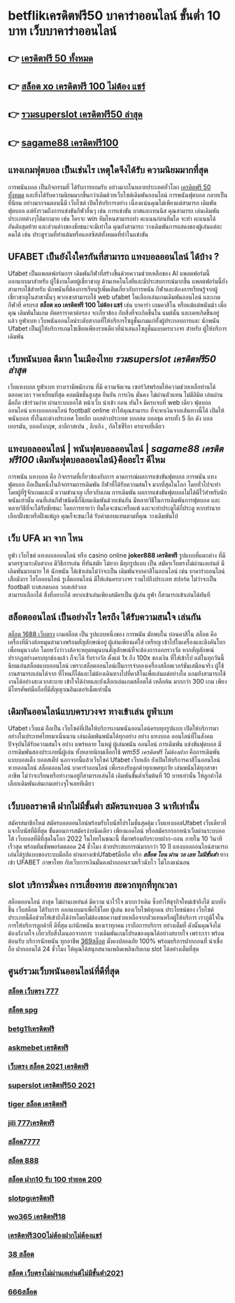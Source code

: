 # betflikเครดิตฟรี50 บาคาร่าออนไลน์ ขั้นต่ำ 10 บาท เว็บบาคาร่าออนไลน์ 

## 👉 [เครดิตฟรี 50 ทั้งหมด](https://member.mabet.net/?action=login)
## 👉 [สล็อต xo เครดิตฟรี 100 ไม่ต้อง แชร์](https://mabet.net/20-free-100/)
## 👉 [รวมsuperslot เครดิตฟรี50 ล่าสุด](https://mabet.net/credit-free-50/)
## 👉 [sagame88 เครดิตฟรี100](https://member.mabet.net/?action=login)

## แทงเกมฟุตบอล  เป็นเช่นไร เหตุใดจึงได้รับ ความนิยมมากที่สุด

 การพนันบอล  เป็นกิจกรรมที่ ได้รับการยอมรับ  อย่างมากในหลายประเทศทั่วโลก [เครดิตฟรี 50 ทั้งหมด](https://mabet.net/20-free-100/) และยิ่งได้รับความนิยมมากขึ้นกว่าเดิมด้วยเว็บไซต์เดิมพันออนไลน์ การพนันฟุตบอล กลายเป็นที่นิยม อย่างมากจนตอนนี้มี เว็บไซต์ เปิดให้บริการอย่าง เนื่องแน่นคุณไม่เพียงแต่สามารถ เดิมพันฟุตบอล แต่ยังรวมถึงการแข่งขันกีฬาอื่นๆ  เช่น การแข่งขัน บาสและเทนนิส คุณสามารถ เล่นเดิมพันประเภทต่างๆได้มากมาย  เช่น ใครจะ win  ทีมไหนสามารถทำ คะแนนก่อนทีมใด จะทำ คะแนนได้อันดับสุดท้าย และส่วนต่างของชัยชนะจะมีเท่าใด คุณยังสามารถ วางเดิมพันการแสดงของผู้เล่นแต่ละคนได้ เช่น ประตูรวมที่ทำแต้มหรือแอสซิสต์ทั้งหมดที่ทำในแข่งขัน

## UFABET เป็นยังไงใครกันที่สามารถ แทงบอลออนไลน์  ได้บ้าง ?

Ufabet เป็นแพลตฟอร์มการ เดิมพันกีฬาที่สร้างขึ้นด้วยความช่วยเหลือของ AI แพลตฟอร์มนี้ ออกแบบมาสำหรับ ผู้ใช้งานโดยผู้เชี่ยวชาญ ด้านเทคโนโลยีและมีประสบการณ์มากขึ้น แพลตฟอร์มนี้ยังสามารถใช้สำหรับ นักพนันที่ต้องการเรียนรู้เพิ่มเติมเกี่ยวกับการพนัน กีฬาและต้องการเรียนรู้จากผู้เชี่ยวชาญในสาขานั้นๆ พวกเขาสามารถใช้ web ufabet ในเลือกเล่นเกมเดิมพันออนไลน์ และเกมกีฬาที่ ครบรส **สล็อต xo เครดิตฟรี 100 ไม่ต้อง แชร์** เช่น บาคาร่า เกมคาสิโน หรือแม้แต่พนันม้า เมื่อคุณ เดิมพันในเกม อัตตราราคาต่อรอง จะเกี่ยวข้อง กับสิ่งที่จะเกิดขึ้นใน แมต์นั้น และเคยเกิดขึ้นอยู่แล้ว ยูฟ่าเบท   เว็บพนันออนไลน์ระดับสากลที่ให้บริการโซลูชั่นเกมแก่ทั้งผู้ประกอบการและ นักพนัน Ufabet เป็นผู้ให้บริการเกมโซเชียลเพียงรายเดียวที่นำเสนอโซลูชั่นแบบครบวงจร สำหรับ ผู้ให้บริการเดิมพัน


## เว็บพนันบอล   ดีมาก  ในเมืองไทย ***รวมsuperslot เครดิตฟรี50 ล่าสุด*** 

เว็บแทงบอล  ยูฟ่าเบท  ทางเรามีพนักงาน  ที่มี ความจัดเจน เซอร์วิสพร้อมให้ความช่วยเหลือท่านได้ ตลอดเวลา   ราคาเยี่ยมที่สุด  คอมมิชชั่นสูงสุด   ยืนยัน  การเงิน  มั่นคง  ไม่ผ่านตัวแทน  ไม่มีลิมิต  เล่นผ่าน มือถือ  เข้าร่วมง่าย  ผ่านระบบออโต้ หน้าเว็บ   นำเข้า  ถอน  ทันใจ มีครบจบที่ web  เดียว ฟุตบอลออนไลน์ แทงบอลออนไลน์ football online ทำให้คุณสามารถ ที่จะหาเงินจากเส้นทางนี้ได้ เปิดให้ พนันบอล  ทั้งในละต่างประเทศ  ไทยลีก บอลต่างประเทศ บอลสด  บอลชุด  ครบทั้ง 5 ลีก ดัง  บอลเยอรมัน,  บอลอังกฤษ, ลาลีกาสเปน , ลีกเอิง , กัลโซซีรีอา  ครบจบที่เดียว

## แทงบอลออนไลน์ | พนันฟุตบอลออนไลน์ | *sagame88 เครดิตฟรี100* เดิมพันฟุตบอลออนไลน์}คืออะไร  ดีไหม 

 การพนัน แทงบอล  คือ กิจกรรมที่เกี่ยวข้องกับการ  คาดการณ์ผลการแข่งขันฟุตบอล  การพนัน แทงฟุตบอล ถือเป็นหนึ่งในกิจกรรมการเดิมพัน กีฬาที่ได้รับความสนใจ มากที่สุดในโลก โดยทั่วไปจะทำโดยผู้ที่รู้จักเกมและมี ความชำนาญ เกี่ยวกับเกม การเดิมพัน ผลการแข่งขันฟุตบอลไม่ได้มีไว้สำหรับนักพนันเท่านั้น คนที่เล่นกีฬาชนิดนี้ก็นิยมเดิมพันด้วยเช่นกัน มีหลายวิธีในการเดิมพันการฟุตบอล และหลายวิธีที่จะได้รับชัยชนะ โดยการทายว่า ทีมใดจะชนะหรือแพ้ และจะทำประตูได้กี่ประตู หากทำนาย เลือกฝั่งชะหรือฝั่งแพ้ถูก คุณก็จะชนะได้ รับค่าตอบแทนตามที่คุณ วางเดิมพันไป

## เว็บ UFA มา จาก ไหน

 ยูฟ่า   เว็บไซต์  แทงบอลออนไลน์    หรือ  casino online   **joker888 เครดิตฟรี**  รูปแบบที่แตกต่าง ที่มีมาตรฐานระดับสากล  มีวิธีการเล่น ที่ทันสมัย    ไม่ยาก  มีทุกรูปแบบ  เป็น   สมัครเว็บตรงไม่ผ่านเอเย่นต์   มีเดิมพันมากมาย   ให้ นักพนัน  ได้เข้าเล่นไม่ว่าจะเป็น เดิมพันจากคาสิโนออนไลน์   เช่น  บาคาร่าออนไลน์   เสือมังกร ไฮโลออนไลน์   รูเล็ตออนไลน์    มีให้เล่นครบวงจร   รวมไปถึงประเภท สปอร์ต   ไม่ว่าจะเป็น  football บาสเกตบอล   วอลเล่ย์วอล  
  สามารถเลือกได้  สิ่งที่อยากได้ อยากเข้าเล่นเพียงสมัครเป็น ผู้เล่น  ยูฟ่า  ก็สามารถเข้าเล่นได้ทันที


## สล็อตออนไลน์  เป็นอย่างไร ใครถึง ได้รับความสนใจ เล่นกัน

 [สล็อต 1688 เว็บตรง](https://mabet.net/) เกมสล็อต เป็น รูปแบบหนึ่งของ การพนัน มักพบใน บ่อนคาสิโน สล็อต  คือเครื่องที่มีวงล้อหมุนสามวงพร้อมสัญลักษณ์อยู่ ผู้เล่นเพียงแค่ใส่ เหรียญ เข้าไปในเครื่องและดึงคันโยกเพื่อหมุนวงล้อ โดยหวังว่าวงล้อจะหยุดหมุนบนสัญลักษณ์ที่จะต้องการออกรางวัล หากสัญลักษณ์ปรากฏอย่างครบทุกช่องแล้ว ก็จะได้ รับรางวัล  ตั้งแต่ 1x ถึง 100x ของเงิน ที่ใส่เข้าไป แต่ในทุกวันนี้นิยมเล่นสล็อตแบบออนไลน์ เพราะสล็อตออนไลน์เป็นการจำลองเครื่องสล็อตเวอร์ชันเสมือนจริง  ผู้ใช้งานสามารถเล่นได้จาก ที่ไหนก็ได้และไม่ต้องเดินทางไปที่คาสิโนเพื่อเล่นแต่อย่างใด แถมยังสามารถใช้งานได้อย่างสะดวกสะบาย เข้าใจได้ง่ายและยังเลือกเล่นเกมสล็อตได้ เหลือล้น มากกว่า 300 เกม เพียงมีโทรศัพท์มือถือที่มีสัญญาณอินเตอร์เน็ตเท่านั้น 


##  เดิมพันออนไลน์แบบครบวงจร ทางเข้าเล่น ยูฟ่าเบท 

 Ufabet เว็บแม่   ถือเป็น เว็บไซค์ที่เปิดให้บริการเกมพนันออนไลน์ครบทุกรูปแบบ เปิดให้บริการมาอย่างในประเทศไทยมาเนิ่นนาน  เล่นเดิมพันพนันได้ทุกอย่าง  อย่าง  แทงบอล ออนไลน์ที่ในสังคมปัจจุบันได้รับความสนใจ อย่าง  แพร่หลาย ในหมู่ ผู้เล่นพนัน ออนไลน์ การเดิมพัน แข่งขันฟุตบอล มีการเดิมพันสองประเภทนี่ผู้เล่น ทั้งหลายนิยมเลือกใช้  *wm55 เครดิตฟรี ไม่ต้องฝาก* คือการเดิมพันแบบบอลเต็ง บอลสเต็ป นอกจากนี้แล้วเว็บไซค์ Ufabet เว็บหลัก ยังเปิดให้บริการคาสิโนออนไลน์ หวยออนไลน์ สล็อตออนไลน์ บาคาร่าออนไลน์  เพื่อรองรับลูกค้าทุกเพศทุกวัย เล่นพนันได้ทุกสาขาอาชีพ ไม่ว่าจะเรียนหรือทำงานอยู่ก็สามารถเล่นได้ เดิมพันขั้นต่ำเริ่มต้นที่ 10 บาทเท่านั้น ให้ลูกค้าได้เลือกเดิมพันเล่นเกมอย่างจุใจเลยทีเดียว


## เว็บบอลราคาดี ฝากไม่มีขั้นต่ำ สมัครแทงบอล  3 นาทีเท่านั้น

สมัครสมาชิกใหม่ สมัครบอลออนไลน์พร้อมรับโบนัสโปรโมชั่นสุดคุ้ม เว็บแทงบอลUfabet เว็บเดียวที่แจกโบนัสที่ดีที่สุด ขั้นตอนการสมัครง่ายนิดเดียว เพียงแอดไลน์ หรือสมัครกรอกหน้าเว็บผ่านระบบออโต้ เว็บบอลที่ดีที่สุดในโลก 2022 ในไทยในขณะนี้ ที่มาพร้อมกับระบบฝาก-ถอน ภายใน 10 วินาที เร็วสุด พร้อมทีมซัพพอร์ตตลอด 24 ชั่วโมง ด้วยประสบการณ์มากกว่า 10 ปี แทงบอลออนไลน์สามารถเล่นได้รูปแบบของระบบมือถือ ผ่านทางเข้าUfabetมือถือ หรือ ***สล็อต โอน ผ่าน วอ เลท ไม่มีขั้นต่ํา***  ทางเข้า UFABET ภาษาไทย กับเว็บการเงินมั่นคงฝากถอนรวดเร็วฉับไว ไม่โกงแน่นอน


##  slot  บริการมั่นคง การเสี่ยงทาย สะดวกทุกที่ทุกเวลา

 สล็อตออนไลน์ ล่าสุด ไม่ผ่านเอเย่นต์ มีความ น่าไว้ใจ มากกว่าเดิม ซึ่งทำให้ธุรกิจใหม่เข้าถึงได้ มากยิ่งขึ้น เว็บสล็อต ได้รับการ ออกแบบมาเพื่อใช้โดย ผู้เล่น ของเว็บไซต์ทุกคน ประโยชน์ของ เว็บไซต์ประเภทนี้คือช่วยให้เข้าถึงได้ง่ายโดยไม่ต้องขอความช่วยเหลือจากตัวแทนหรือผู้ให้บริการ เราภูมิใจในการให้บริการลูกค้าที่ ดีที่สุด แก่นักพนัน ของเราทุกคน เราถือการบริการ อย่างเต็มที่ ดังนั้นคุณจึงไม่ต้องกังวลใจ เกี่ยวกับสิ่งใดนอกจากการ วางเดิมพันเกมโปรดของคุณได้อย่างสบายใจ เพราะเรา พร้อมต้อนรับ บริการนักพนัน ทุกอาชีพ [369สล็อต](https://mabet.net/) มั่งคงปลอดภัย 100% พร้อมบริการฝากถอนที่ น่าเชื่อถือ ฝากถอนได้  24 ชั่วโมง ให้คุณได้สนุกสนานเพลิดเพลินกับเกม  slot  ได้อย่างเต็มที่สุด


## ศูนย์รวมเว็บพนันออนไลน์ที่ดีที่สุด

### [สล็อต เว็บตรง 777](https://atom.io/themes/สมัครสมาชิก%20ฟรีเครดิต%20สล็อตroyal%20008%20สล็อต%20PG%2020รับ100%20เว็บตรง100%)
### [สล็อต spg](https://atom.io/themes/สมัครสมาชิก%20ฟรีเครดิต%20สล็อตx%20008%20สล็อต%20PG%2020รับ100%20เว็บตรง100%)
### [betg11เครดิตฟรี](https://atom.io/themes/สมัครสมาชิก%20ฟรีเครดิต%2011hilo%20สล็อต%20mem%20008%20สล็อต%20PG%2020รับ100%20เว็บตรง100%)
### [askmebet เครดิตฟรี](https://atom.io/themes/สมัครสมาชิก%20ฟรีเครดิต%20เครดิตฟรี50%20otp%20008%20สล็อต%20PG%2020รับ100%20เว็บตรง100%)
### [เว็บตรง สล็อต 2021 เครดิตฟรี](https://atom.io/themes/สมัครสมาชิก%20ฟรีเครดิต%20สล็อต1911%20008%20สล็อต%20PG%2020รับ100%20เว็บตรง100%)
### [superslot เครดิตฟรี50 2021](https://atom.io/themes/สมัครสมาชิก%20ฟรีเครดิต%20สล็อต1911%20008%20สล็อต%20PG%2020รับ100%20เว็บตรง100%)
### [tiger สล็อต เครดิตฟรี](https://atom.io/themes/สมัครสมาชิก%20ฟรีเครดิต%20สล็อต%20789%20เว็บตรง%20008%20สล็อต%20PG%2020รับ100%20เว็บตรง100%)
### [jili 777เครดิตฟรี](https://atom.io/themes/สมัครสมาชิก%20ฟรีเครดิต%20สล็อต%20008%20สล็อต%20PG%2020รับ100%20เว็บตรง100%)
### [สล็อต7777](https://atom.io/themes/สมัครสมาชิก%20ฟรีเครดิต%20สล็อต%20777%20ฟรี%20เครดิต%2030%20008%20สล็อต%20PG%2020รับ100%20เว็บตรง100%)
### [สล็อต 888](https://atom.io/themes/สมัครสมาชิก%20ฟรีเครดิต%20wow%20slot%20567%20เครดิตฟรี%20008%20สล็อต%20PG%2020รับ100%20เว็บตรง100%)
### [สล็อต ฝาก10 รับ 100 ทำยอด 200](https://atom.io/themes/สมัครสมาชิก%20ฟรีเครดิต%20ufayaboเครดิตฟรี100%20008%20สล็อต%20PG%2020รับ100%20เว็บตรง100%)
### [slotpgเครดิตฟรี](https://atom.io/themes/สมัครสมาชิก%20ฟรีเครดิต%20pxj%20เครดิตฟรี%2058สมัคร%20ใหม่%20008%20สล็อต%20PG%2020รับ100%20เว็บตรง100%)
### [wo365 เครดิตฟรี18](https://atom.io/themes/สมัครสมาชิก%20ฟรีเครดิต%20สล็อต%20roma%20008%20สล็อต%20PG%2020รับ100%20เว็บตรง100%)
### [เครดิตฟรี300ไม่ต้องฝากไม่ต้องแชร์](https://atom.io/themes/สมัครสมาชิก%20ฟรีเครดิต%20สล็อต%20ฝาก%20ถอน%20true%20wallet%20ไม่มี%20บัญชี%20ธนาคาร%20008%20สล็อต%20PG%2020รับ100%20เว็บตรง100%)
### [38 สล็อต](https://atom.io/themes/สมัครสมาชิก%20ฟรีเครดิต%20สล็อต10รับ100%20008%20สล็อต%20PG%2020รับ100%20เว็บตรง100%)
### [สล็อต เว็บตรงไม่ผ่านเอเย่นต์ไม่มีขั้นต่ํา2021](https://atom.io/themes/สมัครสมาชิก%20ฟรีเครดิต%20สล็อต%20123goal%20008%20สล็อต%20PG%2020รับ100%20เว็บตรง100%)
### [666สล็อต](https://atom.io/themes/สมัครสมาชิก%20ฟรีเครดิต%20เครดิตฟรี%20กดรับเอง%20ไม่มี%20เงื่อนไข2021%20008%20สล็อต%20PG%2020รับ100%20เว็บตรง100%)